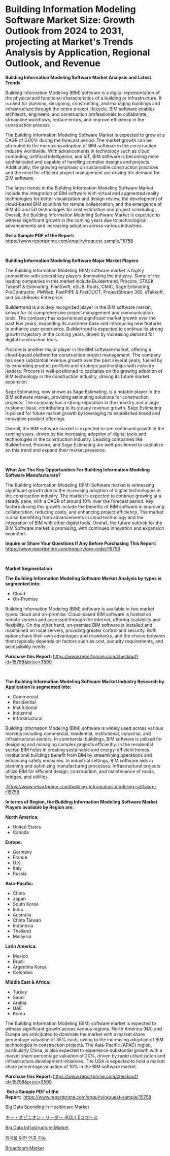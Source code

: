 <p><h1>Building Information Modeling Software Market Size: Growth Outlook from 2024 to 2031, projecting at Market's Trends Analysis by Application, Regional Outlook, and Revenue</h1></p><p><strong>Building Information Modeling Software Market Analysis and Latest Trends</strong></p>
<p><p>Building Information Modeling (BIM) software is a digital representation of the physical and functional characteristics of a building or infrastructure. It is used for planning, designing, constructing, and managing buildings and infrastructure through the entire project lifecycle. BIM software enables architects, engineers, and construction professionals to collaborate, streamline workflows, reduce errors, and improve efficiency in the construction process.</p><p>The Building Information Modeling Software Market is expected to grow at a CAGR of 5.00% during the forecast period. The market growth can be attributed to the increasing adoption of BIM software in the construction industry worldwide. With advancements in technology such as cloud computing, artificial intelligence, and IoT, BIM software is becoming more sophisticated and capable of handling complex designs and projects. Additionally, the growing emphasis on sustainable construction practices and the need for efficient project management are driving the demand for BIM software.</p><p>The latest trends in the Building Information Modeling Software Market include the integration of BIM software with virtual and augmented reality technologies for better visualization and design review, the development of cloud-based BIM solutions for remote collaboration, and the emergence of BIM 4D and 5D technologies for cost estimation and project scheduling. Overall, the Building Information Modeling Software Market is expected to witness significant growth in the coming years due to technological advancements and increasing adoption across various industries.</p></p>
<p><strong>Get a Sample PDF of the Report:&nbsp;</strong> <a href="https://www.reportprime.com/enquiry/request-sample/15758">https://www.reportprime.com/enquiry/request-sample/15758</a></p>
<p>&nbsp;</p>
<p><strong>Building Information Modeling Software Major Market Players</strong></p>
<p><p>The Building Information Modeling (BIM) software market is highly competitive with several key players dominating the industry. Some of the leading companies in this market include Buildertrend, Procore, STACK Takeoff & Estimating, PlanSwift, eSUB, Roots, CMiC, Sage Estimating, ProContractor, PMWeb, FastPIPE & FastDUCT, ProjectStream 365, eTakeoff, and QuickBooks Enterprise.</p><p>Buildertrend is a widely recognized player in the BIM software market, known for its comprehensive project management and communication tools. The company has experienced significant market growth over the past few years, expanding its customer base and introducing new features to enhance user experience. Buildertrend is expected to continue its strong growth trajectory in the coming years, driven by increasing demand for digital construction tools.</p><p>Procore is another major player in the BIM software market, offering a cloud-based platform for construction project management. The company has seen substantial revenue growth over the past several years, fueled by its expanding product portfolio and strategic partnerships with industry leaders. Procore is well-positioned to capitalize on the growing adoption of BIM technology in the construction industry, driving its future market expansion.</p><p>Sage Estimating, now known as Sage Estimating, is a notable player in the BIM software market, providing estimating solutions for construction projects. The company has a strong reputation in the industry and a large customer base, contributing to its steady revenue growth. Sage Estimating is poised for future market growth by leveraging its established brand and innovative product offerings.</p><p>Overall, the BIM software market is expected to see continued growth in the coming years, driven by the increasing adoption of digital tools and technologies in the construction industry. Leading companies like Buildertrend, Procore, and Sage Estimating are well-positioned to capitalize on this trend and expand their market presence.</p></p>
<p>&nbsp;</p>
<p><strong>What Are The Key Opportunities For Building Information Modeling Software Manufacturers?</strong></p>
<p><p>The Building Information Modeling (BIM) Software market is witnessing significant growth due to the increasing adoption of digital technologies in the construction industry. The market is expected to continue growing at a steady pace, with a CAGR of around 10% over the forecast period. Key factors driving this growth include the benefits of BIM software in improving collaboration, reducing costs, and enhancing project efficiency. The market is also benefiting from advancements in cloud technology and the integration of BIM with other digital tools. Overall, the future outlook for the BIM Software market is promising, with continued innovation and expansion expected.</p></p>
<p><strong>Inquire or Share Your Questions If Any Before Purchasing This Report:</strong> <a href="https://www.reportprime.com/enquiry/pre-order/15758">https://www.reportprime.com/enquiry/pre-order/15758</a></p>
<p>&nbsp;</p>
<p><strong>Market Segmentation</strong></p>
<p><strong>The Building Information Modeling Software Market Analysis by types is segmented into:</strong></p>
<p><ul><li>Cloud</li><li>On-Premise</li></ul></p>
<p><p>Building Information Modeling (BIM) software is available in two market types: cloud and on-premise. Cloud-based BIM software is hosted on remote servers and accessed through the internet, offering scalability and flexibility. On the other hand, on-premise BIM software is installed and maintained on local servers, providing greater control and security. Both options have their own advantages and drawbacks, and the choice between them typically depends on factors such as cost, security requirements, and accessibility needs.</p></p>
<p><strong>Purchase this Report:&nbsp;</strong><a href="https://www.reportprime.com/checkout?id=15758&price=3590">https://www.reportprime.com/checkout?id=15758&price=3590</a></p>
<p>&nbsp;</p>
<p><strong>The Building Information Modeling Software Market Industry Research by Application is segmented into:</strong></p>
<p><ul><li>Commercial</li><li>Residential</li><li>Institutional</li><li>Industrial</li><li>Infrastructural</li></ul></p>
<p><p>Building Information Modeling (BIM) software is widely used across various markets including commercial, residential, institutional, industrial, and infrastructural sectors. In commercial buildings, BIM software is utilized for designing and managing complex projects efficiently. In the residential sector, BIM helps in creating sustainable and energy-efficient homes. Institutional buildings benefit from BIM by streamlining operations and enhancing safety measures. In industrial settings, BIM software aids in planning and optimizing manufacturing processes. Infrastructural projects utilize BIM for efficient design, construction, and maintenance of roads, bridges, and utilities.</p></p>
<p><a href="https://www.reportprime.com/building-information-modeling-software-r15758">&nbsp;https://www.reportprime.com/building-information-modeling-software-r15758</a></p>
<p><strong>In terms of Region, the Building Information Modeling Software Market Players available by Region are:</strong></p>
<p>
    <p> <strong> North America: </strong>
        <ul>
            <li>United States</li>
            <li>Canada</li>
        </ul>
        </p> 
    <p> <strong> Europe: </strong>
        <ul>
            <li>Germany</li>
            <li>France</li>
            <li>U.K.</li>
            <li>Italy</li>
            <li>Russia</li>
        </ul>
        </p> 
    <p> <strong> Asia-Pacific: </strong>
        <ul>
            <li>China</li>
            <li>Japan</li>
            <li>South Korea</li>
            <li>India</li>
            <li>Australia</li>
            <li>China Taiwan</li>
            <li>Indonesia</li>
            <li>Thailand</li>
            <li>Malaysia</li>
        </ul>
        </p> 
    <p> <strong> Latin America: </strong>
        <ul>
            <li>Mexico</li>
            <li>Brazil</li>
            <li>Argentina Korea</li>
            <li>Colombia</li>
        </ul>
        </p> 
    <p> <strong> Middle East & Africa: </strong>
        <ul>
            <li>Turkey</li>
            <li>Saudi</li>
            <li>Arabia</li>
            <li>UAE</li>
            <li>Korea</li>
        </ul>
    </p>
    </p>
<p><p>The Building Information Modeling (BIM) software market is expected to witness significant growth across various regions. North America (NA) and Europe are anticipated to dominate the market with a market share percentage valuation of 35% each, owing to the increasing adoption of BIM technologies in construction projects. The Asia-Pacific (APAC) region, particularly China, is also expected to experience substantial growth with a market share percentage valuation of 20%, driven by rapid urbanization and infrastructure development initiatives. The USA is expected to hold a market share percentage valuation of 10% in the BIM software market.</p></p>
<p><strong>Purchase this Report: </strong><a href="https://www.reportprime.com/checkout?id=15758&price=3590">https://www.reportprime.com/checkout?id=15758&price=3590</a></p>
<p>&nbsp;<strong>Get a Sample PDF of the Report:&nbsp;&nbsp;</strong><a href="https://www.reportprime.com/enquiry/request-sample/15758">https://www.reportprime.com/enquiry/request-sample/15758</a></p>
<p><strong></strong></p>
<p><p><a href="https://github.com/lubmix/Market-Research-Report-List-2/blob/main/big-data-spending-in-healthcare-market.md">Big Data Spending in Healthcare Market</a></p><p><a href="https://github.com/andym141978/Market-Research-Report-List-1/blob/main/743871081941.md">キー・オピニオン・リーダー (KOL) Eコマース</a></p><p><a href="https://github.com/joannagoyvaerts/Market-Research-Report-List-2/blob/main/big-data-infrastructure-market.md">Big Data Infrastructure Market</a></p><p><a href="https://github.com/vsckjg50460/Market-Research-Report-List-2/blob/main/445088176338.md">회계를 위한 인공 지능</a></p><p><a href="https://issuu.com/reportprime-2/docs/broadloom-market-size-2030.pptx">Broadloom Market</a></p></p>